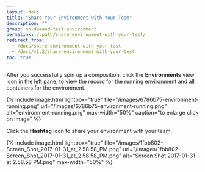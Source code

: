```yaml
---
layout: docs
title: "Share Your Environment with Your Team"
description: ""
group: on-demand-test-environment
permalink: /:path/share-environment-with-your-test/
redirect_from:
  - /docs/share-environment-with-your-test
  - /docs/v1.2/share-environment-with-your-test
toc: true
---
```

After you successfully spin up a composition, click the **Environments** view icon in the left pane, to view the record for the running environment and all containers for the environment.

{% include 
image.html 
lightbox="true" 
file="/images/6786b75-environment-running.png" 
url="/images/6786b75-environment-running.png"
alt="environment-running.png" 
max-width="50%"
caption="to enlarge click on image"
%}

Click the **Hashtag** icon to share your environment with your team.

{% include 
image.html 
lightbox="true" 
file="/images/1fbb802-Screen_Shot_2017-01-31_at_2.58.58_PM.png" 
url="/images/1fbb802-Screen_Shot_2017-01-31_at_2.58.58_PM.png"
alt="Screen Shot 2017-01-31 at 2.58.58 PM.png" 
max-width="50%"
%}
